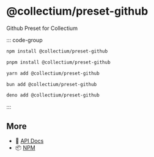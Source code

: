 # @collectium/preset-github

Github Preset for Collectium

::: code-group

```bash [npm]
npm install @collectium/preset-github
```

```bash [pnpm]
pnpm install @collectium/preset-github
```

```bash [yarn]
yarn add @collectium/preset-github
```

```bash [bun]
bun add @collectium/preset-github
```

```bash [deno]
deno add @collectium/preset-github
```

:::

## More

- 📖 [API Docs](api.md)
- 📦 [NPM](https://www.npmjs.com/package/@collectium/preset-github)
